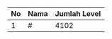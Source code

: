 | No | Nama            | Jumlah Level |
|----|-----------------|--------------|
| 1  | #    |    4102        |
